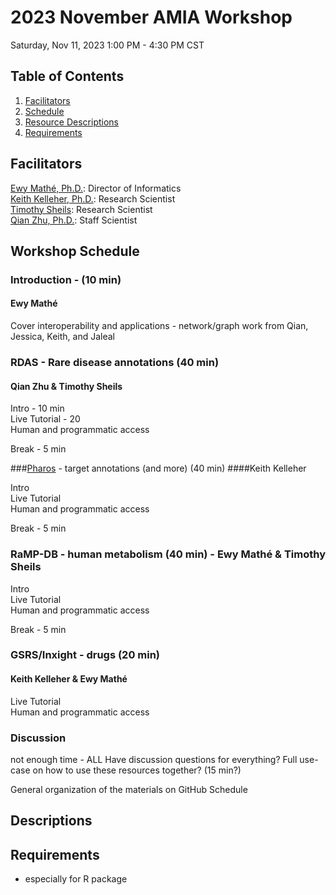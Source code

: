 # 2023 November AMIA Workshop
Saturday, Nov 11, 2023 1:00 PM - 4:30 PM CST

## Table of Contents
1. [Facilitators](#facilitators)
2. [Schedule](#schedule)
3. [Resource Descriptions](#descriptions)
4. [Requirements](#requirements)


## Facilitators <a id = facilitators></a>
[Ewy Mathé, Ph.D.](https://ncats.nih.gov/staff/mathee): Director of Informatics <br>
[Keith Kelleher, Ph.D.](https://ncats.nih.gov/preclinical/core/informatics/informatics-scientists-software-developers): Research Scientist <br>
[Timothy Sheils](https://ncats.nih.gov/staff/sheilstk): Research Scientist <br>
[Qian Zhu, Ph.D.](https://ncats.nih.gov/staff/zhuqn): Staff Scientist <br>

## Workshop Schedule <a id = schedule></a>
### Introduction - (10 min) <br>
#### Ewy Mathé
Cover interoperability and applications - network/graph work from Qian, Jessica, Keith, and Jaleal<br>
### RDAS - Rare disease annotations (40 min) 
#### Qian Zhu & Timothy Sheils
Intro - 10 min <br>
Live Tutorial - 20 <br>
Human and programmatic access <br>


Break - 5 min

###[Pharos](/Pharos/README.md) - target annotations (and more) (40 min)
####Keith Kelleher

Intro<br>
Live Tutorial<br>
Human and programmatic access <br>


Break - 5 min

### RaMP-DB - human metabolism (40 min) - Ewy Mathé & Timothy Sheils
Intro<br>
Live Tutorial<br>
Human and programmatic access<br>

Break - 5 min

### GSRS/Inxight - drugs (20 min) 
#### Keith Kelleher & Ewy Mathé
Live Tutorial<br>
Human and programmatic access<br>

### Discussion
not enough time - ALL
Have discussion questions for everything?
Full use-case on how to use these resources together? (15 min?)


General organization of the materials on GitHub
Schedule
## Descriptions <a id = schedule></a>
## Requirements <a id = requirements></a>
- especially for R package
